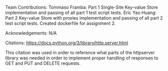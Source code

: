 Team Contributions:
Tommaso Framba: Part 1 Single-Site Key-value Store implementation and passing of all part 1 test script tests. 
Eric Yao Huang: Part 2 Key-value Store with proxies implementation and passing of all part 2 test script tests. Created dockerfile for assignment 2.

Acknowledgements:
N/A

Citations:
https://docs.python.org/3/library/http.server.html

This citation was used in order to reference what parts of the httpserver library was needed in order to implement proper handling of responses to GET and PUT and DELETE requests.
